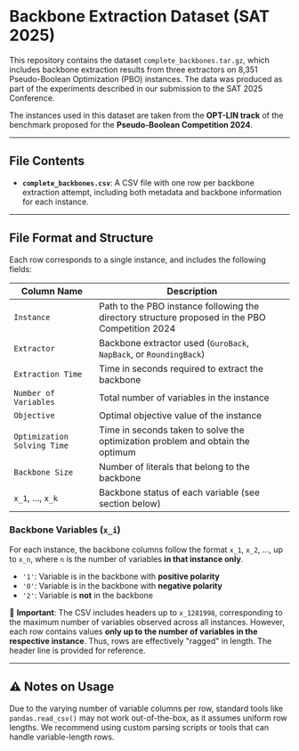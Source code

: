 # Backbone Extraction Dataset (SAT 2025)

This repository contains the dataset `complete_backbones.tar.gz`, which includes backbone extraction results from three extractors on 8,351 Pseudo-Boolean Optimization (PBO) instances. The data was produced as part of the experiments described in our submission to the SAT 2025 Conference.

The instances used in this dataset are taken from the **OPT-LIN track** of the benchmark proposed for the **Pseudo-Boolean Competition 2024**.

---

## File Contents

- **`complete_backbones.csv`**: A CSV file with one row per backbone extraction attempt, including both metadata and backbone information for each instance.

---

## File Format and Structure

Each row corresponds to a single instance, and includes the following fields:

| Column Name                  | Description                                                                                   |
|-----------------------------|-----------------------------------------------------------------------------------------------|
| `Instance`                  | Path to the PBO instance following the directory structure proposed in the PBO Competition 2024 |
| `Extractor`                 | Backbone extractor used (`GuroBack`, `NapBack`, or `RoundingBack`)                            |
| `Extraction Time`           | Time in seconds required to extract the backbone                                              |
| `Number of Variables`       | Total number of variables in the instance                                                     |
| `Objective`                 | Optimal objective value of the instance                                                       |
| `Optimization Solving Time` | Time in seconds taken to solve the optimization problem and obtain the optimum                |
| `Backbone Size`             | Number of literals that belong to the backbone                                                |
| `x_1`, ..., `x_k`           | Backbone status of each variable (see section below)                                          |

### Backbone Variables (`x_i`)

For each instance, the backbone columns follow the format `x_1`, `x_2`, ..., up to `x_n`, where `n` is the number of variables **in that instance only**.

- `'1'`: Variable is in the backbone with **positive polarity**
- `'0'`: Variable is in the backbone with **negative polarity**
- `'2'`: Variable is **not** in the backbone

🔹 **Important**: The CSV includes headers up to `x_1281998`, corresponding to the maximum number of variables observed across all instances. However, each row contains values **only up to the number of variables in the respective instance**. Thus, rows are effectively "ragged" in length. The header line is provided for reference.

---

## ⚠️ Notes on Usage

Due to the varying number of variable columns per row, standard tools like `pandas.read_csv()` may not work out-of-the-box, as it assumes uniform row lengths. We recommend using custom parsing scripts or tools that can handle variable-length rows.
